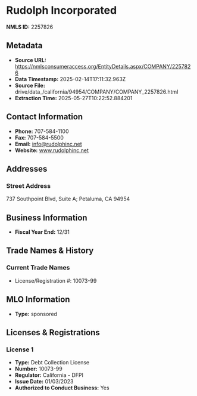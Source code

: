 # Rudolph Incorporated

**NMLS ID:** 2257826

## Metadata
- **Source URL:** https://nmlsconsumeraccess.org/EntityDetails.aspx/COMPANY/2257826
- **Data Timestamp:** 2025-02-14T17:11:32.963Z
- **Source File:** drive/data_/california/94954/COMPANY/COMPANY_2257826.html
- **Extraction Time:** 2025-05-27T10:22:52.884201

## Contact Information
- **Phone:** 707-584-1100
- **Fax:** 707-584-5500
- **Email:** info@rudolphinc.net
- **Website:** www.rudolphinc.net

## Addresses
### Street Address
737 Southpoint Blvd, Suite A; Petaluma, CA 94954

## Business Information
- **Fiscal Year End:** 12/31

## Trade Names & History
### Current Trade Names
- License/Registration #: 10073-99

## MLO Information
- **Type:** sponsored

## Licenses & Registrations

### License 1
- **Type:** Debt Collection License
- **Number:** 10073-99
- **Regulator:** California - DFPI
- **Issue Date:** 01/03/2023
- **Authorized to Conduct Business:** Yes
